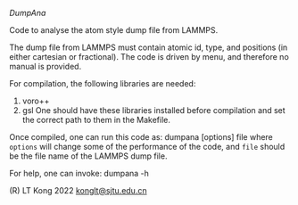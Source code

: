 *DumpAna*

Code to analyse the atom style dump file from LAMMPS.

The dump file from LAMMPS must contain atomic id, type, and positions (in either
cartesian or fractional). The code is driven by menu, and therefore no manual is
provided.

For compilation, the following libraries are needed:
1) voro++
2) gsl
One should have these libraries installed before compilation and set the correct
path to them in the Makefile.

Once compiled, one can run this code as:
    dumpana [options] file
where `options` will change some of the performance of the code, and `file` should
be the file name of the LAMMPS dump file.

For help, one can invoke:
    dumpana -h

(R) LT Kong 2022
konglt@sjtu.edu.cn
